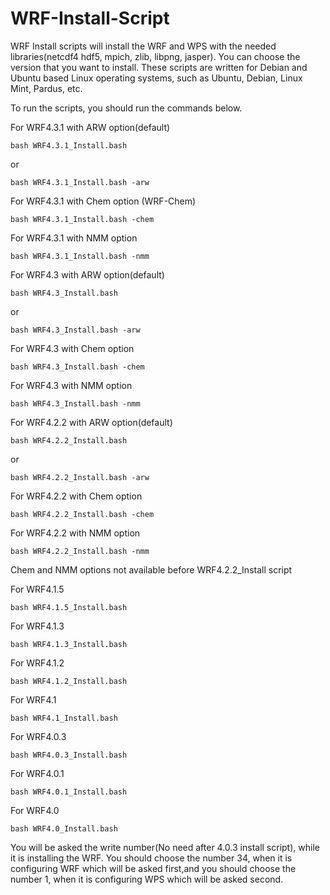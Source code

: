 # WRF-Install-Script


WRF Install scripts will install the WRF and WPS with the needed libraries(netcdf4 hdf5, mpich, zlib, libpng, jasper). You can choose the version that you want to install. These scripts are written for Debian and Ubuntu based Linux operating systems, such as Ubuntu, Debian, Linux Mint, Pardus, etc.

To run the scripts, you should run the commands below.

For WRF4.3.1 with ARW option(default)

```
bash WRF4.3.1_Install.bash
```
or
```
bash WRF4.3.1_Install.bash -arw
```

For WRF4.3.1 with Chem option (WRF-Chem)
```
bash WRF4.3.1_Install.bash -chem
```
For WRF4.3.1 with NMM option
```
bash WRF4.3.1_Install.bash -nmm
```

For WRF4.3 with ARW option(default)

```
bash WRF4.3_Install.bash
```
or
```
bash WRF4.3_Install.bash -arw
```

For WRF4.3 with Chem option
```
bash WRF4.3_Install.bash -chem
```
For WRF4.3 with NMM option
```
bash WRF4.3_Install.bash -nmm
```


For WRF4.2.2 with ARW option(default)

```
bash WRF4.2.2_Install.bash
```
or
```
bash WRF4.2.2_Install.bash -arw
```

For WRF4.2.2 with Chem option
```
bash WRF4.2.2_Install.bash -chem
```
For WRF4.2.2 with NMM option
```
bash WRF4.2.2_Install.bash -nmm
```
Chem and NMM options not available before WRF4.2.2_Install script

For WRF4.1.5

```
bash WRF4.1.5_Install.bash
```

For WRF4.1.3

```
bash WRF4.1.3_Install.bash
```

For WRF4.1.2

```
bash WRF4.1.2_Install.bash
```

For WRF4.1

```
bash WRF4.1_Install.bash
```

For WRF4.0.3

```
bash WRF4.0.3_Install.bash
```

For WRF4.0.1

```
bash WRF4.0.1_Install.bash
```


For WRF4.0

```
bash WRF4.0_Install.bash
```



You will be asked the write number(No need after 4.0.3 install script), while it is installing the WRF. You should choose the number 34, when it is configuring WRF which will be asked first,and you should choose the number 1, when it is configuring WPS which will be asked second.
